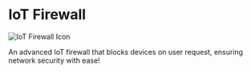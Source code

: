 # IoT Firewall

![IoT Firewall Icon](./assets/iot-firewall-wall-only.png)

An advanced IoT firewall that blocks devices on user request, ensuring network security with ease!
